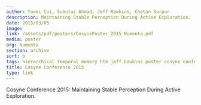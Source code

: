 ```yaml
---
author: Yuwei Cui, Subutai Ahmad, Jeff Hawkins, Chetan Surpur
description: Maintaining Stable Perception During Active Exploration.
date: 2015/03/05
image:
link: /assets/pdf/posters/CosynePoster_2015_Numenta.pdf
media: poster
org: Numenta
section: archive
sort: b
tags: hierarchical temporal memory htm jeff hawkins poster cosyne conference pdf
title: Cosyne Conference 2015
type: link
---
```


Cosyne Conference 2015: Maintaining Stable Perception During Active Exploration.
